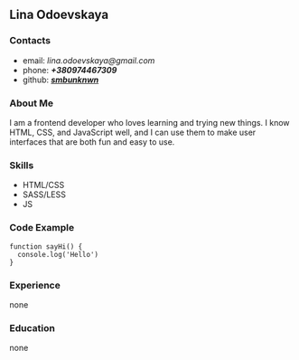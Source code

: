 ## Lina Odoevskaya

### Contacts
* email: _lina.odoevskaya@gmail.com_
* phone: ___+380974467309___
* github: ___[smbunknwn](https://github.com/smbunknwn)___

### About Me
I am a frontend developer who loves learning and trying new things. I know HTML, CSS, and JavaScript well, and I can use them to make user interfaces that are both fun and easy to use.

### Skills
* HTML/CSS
* SASS/LESS
* JS

### Code Example
```
function sayHi() {
  console.log('Hello')
}
```

### Experience
none

### Education
none
